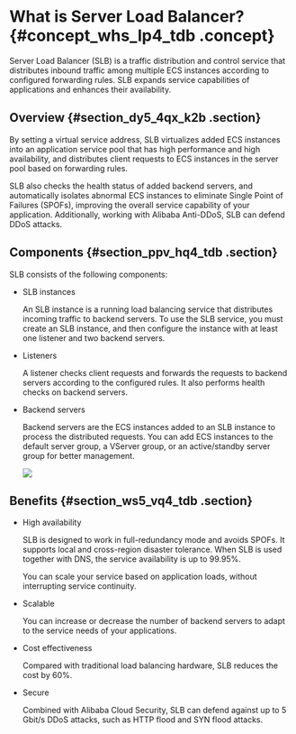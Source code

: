 # What is Server Load Balancer? {#concept_whs_lp4_tdb .concept}

Server Load Balancer \(SLB\) is a traffic distribution and control service that distributes inbound traffic among multiple ECS instances according to configured forwarding rules. SLB expands service capabilities of applications and enhances their availability.

## Overview {#section_dy5_4qx_k2b .section}

By setting a virtual service address, SLB virtualizes added ECS instances into an application service pool that has high performance and high availability, and distributes client requests to ECS instances in the server pool based on forwarding rules.

SLB also checks the health status of added backend servers, and automatically isolates abnormal ECS instances to eliminate Single Point of Failures \(SPOFs\), improving the overall service capability of your application. Additionally, working with Alibaba Anti-DDoS, SLB can defend DDoS attacks.

## Components {#section_ppv_hq4_tdb .section}

SLB consists of the following components:

-   SLB instances

    An SLB instance is a running load balancing service that distributes incoming traffic to backend servers. To use the SLB service, you must create an SLB instance, and then configure the instance with at least one listener and two backend servers.

-   Listeners

    A listener checks client requests and forwards the requests to backend servers according to the configured rules. It also performs health checks on backend servers.

-   Backend servers

    Backend servers are the ECS instances added to an SLB instance to process the distributed requests. You can add ECS instances to the default server group, a VServer group, or an active/standby server group for better management.

    ![](http://static-aliyun-doc.oss-cn-hangzhou.aliyuncs.com/assets/img/4091/1568714082936_en-US.png)


## Benefits {#section_ws5_vq4_tdb .section}

-   High availability

    SLB is designed to work in full-redundancy mode and avoids SPOFs. It supports local and cross-region disaster tolerance. When SLB is used together with DNS, the service availability is up to 99.95%.

    You can scale your service based on application loads, without interrupting service continuity.

-   Scalable

    You can increase or decrease the number of backend servers to adapt to the service needs of your applications.

-   Cost effectiveness

    Compared with traditional load balancing hardware, SLB reduces the cost by 60%.

-   Secure

    Combined with Alibaba Cloud Security, SLB can defend against up to 5 Gbit/s DDoS attacks, such as HTTP flood and SYN flood attacks.


